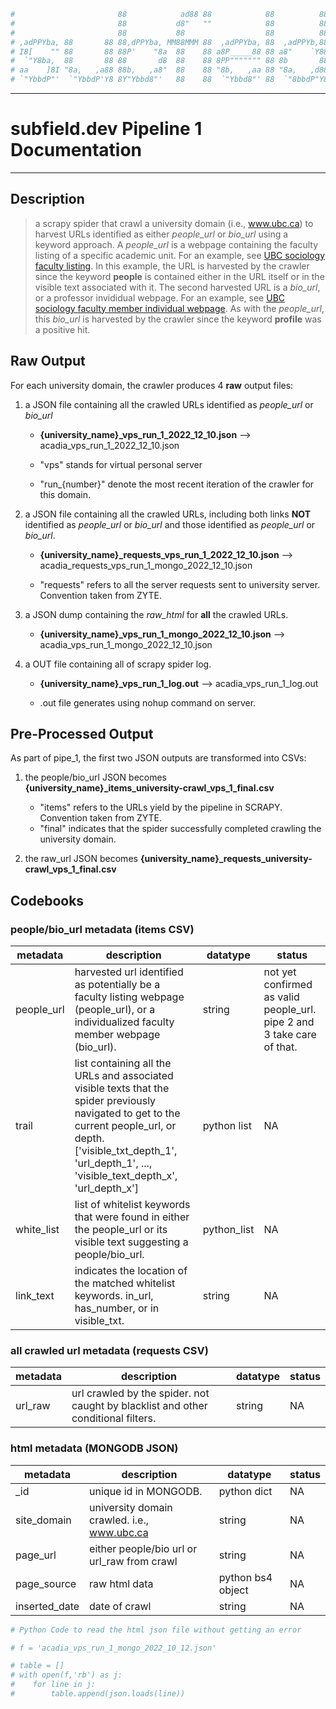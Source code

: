 ```python
#                       88            ad88 88            88          88
#                       88           d8"   ""            88          88
#                       88           88                  88          88
# ,adPPYba, 88       88 88,dPPYba, MM88MMM 88  ,adPPYba, 88  ,adPPYb,88
# I8[    "" 88       88 88P'    "8a  88    88 a8P_____88 88 a8"    `Y88
#  `"Y8ba,  88       88 88       d8  88    88 8PP""""""" 88 8b       88
# aa    ]8I "8a,   ,a88 88b,   ,a8"  88    88 "8b,   ,aa 88 "8a,   ,d88
# `"YbbdP"'  `"YbbdP'Y8 8Y"Ybbd8"'   88    88  `"Ybbd8"' 88  `"8bbdP"Y8

```

---
# **subfield.dev Pipeline 1 Documentation**
---

## Description

> a scrapy spider that crawl a university domain (i.e., www.ubc.ca) to harvest URLs identified as either *people_url* or *bio_url* using a keyword approach. A *people_url* is a webpage containing the faculty listing of a specific academic unit. For an example, see [UBC sociology faculty listing](https://sociology.ubc.ca/people/). In this example, the URL is harvested by the crawler since the keyword **people** is contained either in the URL itself or in the visible text associated with it. The second harvested URL is a *bio_url*, or a professor invididual webpage. For an example, see [UBC sociology faculty member individual webpage](https://sociology.ubc.ca/profile/seth-abrutyn/). As with the *people_url*, this *bio_url* is harvested by the crawler since the keyword **profile** was a positive hit.


## Raw Output

For each university domain, the crawler produces 4 **raw** output files:

1. a JSON file containing all the crawled URLs identified as *people_url* or *bio_url*
    
    * **{university_name}_vps_run_1_2022_12_10.json** --> acadia_vps_run_1_2022_12_10.json
    
    * "vps" stands for virtual personal server
    
    * "run_{number}" denote the most recent iteration of the crawler for this domain.
    

2. a JSON file containing all the crawled URLs, including both links **NOT** identified as *people_url* or *bio_url* and those identified as *people_url* or *bio_url*.
    
    * **{university_name}_requests_vps_run_1_2022_12_10.json** --> acadia_requests_vps_run_1_mongo_2022_12_10.json
    
    * "requests" refers to all the server requests sent to university server. Convention taken from ZYTE.


3. a JSON dump containing the *raw_html* for **all** the crawled URLs.  

    * **{university_name}_vps_run_1_mongo_2022_12_10.json** --> acadia_vps_run_1_mongo_2022_12_10.json
    
    
4. a OUT file containing all of scrapy spider log.

    * **{university_name}_vps_run_1_log.out** --> acadia_vps_run_1_log.out
    
    * .out file generates using nohup command on server.


## Pre-Processed Output

As part of pipe_1, the first two JSON outputs are transformed into CSVs:

1. the people/bio_url JSON becomes **{university_name}_items_university-crawl_vps_1_final.csv**
    * "items" refers to the URLs yield by the pipeline in SCRAPY. Convention taken from ZYTE.
    * "final" indicates that the spider successfully completed crawling the university domain.
    
    
2. the raw_url JSON becomes **{university_name}_requests_university-crawl_vps_1_final.csv**

## Codebooks

### people/bio_url metadata (items CSV)

| metadata   | description                                                                                                                                                                                                                   | datatype     | status                                                                 |
|------------|-------------------------------------------------------------------------------------------------------------------------------------------------------------------------------------------------------------------------------|--------------|------------------------------------------------------------------------|
| people_url | harvested url identified as potentially be a faculty listing webpage (people_url), or a individualized faculty member webpage (bio_url).                                                                                      | string       | not yet confirmed as valid people_url. pipe 2 and 3 take care of that. |
| trail      | list containing all the URLs and associated visible texts that the spider previously navigated to get to the current people_url, or depth. ['visible_txt_depth_1', 'url_depth_1', ..., 'visible_text_depth_x', 'url_depth_x'] | python list  | NA                                                                     |
| white_list | list of whitelist keywords that were found in either the people_url or its visible text suggesting a people/bio_url.                                                                                                          | python_list  | NA                                                                     |
| link_text  | indicates the location of the matched whitelist keywords. in_url, has_number, or in visible_txt.                                                                                                                              | string       | NA                                                                     |

### all crawled url metadata (requests CSV)

| metadata | description                                                                       | datatype | status |
|----------|-----------------------------------------------------------------------------------|----------|--------|
| url_raw  | url crawled by the spider. not caught by blacklist and other conditional filters. | string   | NA     |

### html metadata (MONGODB JSON)

| metadata      | description                                 | datatype          | status |
|---------------|---------------------------------------------|-------------------|--------|
| _id           | unique id in MONGODB.                       | python dict       | NA     |
| site_domain   | university domain crawled. i.e., www.ubc.ca | string            | NA     |
| page_url      | either people/bio url or url_raw from crawl | string            | NA     |
| page_source   | raw html data                               | python bs4 object | NA     |
| inserted_date | date of crawl                               | string            | NA     |


```python
# Python Code to read the html json file without getting an error

# f = 'acadia_vps_run_1_mongo_2022_10_12.json'

# table = []
# with open(f,'rb') as j:
#    for line in j:
#        table.append(json.loads(line))

```


